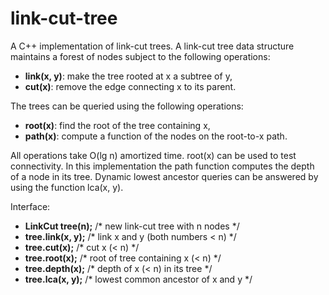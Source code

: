 # link-cut-tree
A C++ implementation of link-cut trees. A link-cut tree data structure maintains a forest of nodes subject to the following operations:
* __link(x, y)__: make the tree rooted at x a subtree of y,
* __cut(x)__: remove the edge connecting x to its parent.

The trees can be queried using the following operations:
* __root(x)__: find the root of the tree containing x,
* __path(x)__: compute a function of the nodes on the root-to-x path.

All operations take O(lg n) amortized time. root(x) can be used to test connectivity. In this implementation the path function computes the depth of a node in its tree. Dynamic lowest ancestor queries can be answered by using the function lca(x, y).

Interface:

* **LinkCut tree(n);** /* new link-cut tree with n nodes */
* **tree.link(x, y);** /* link x and y (both numbers < n) */
* **tree.cut(x);** /* cut x (< n) */
* **tree.root(x);** /* root of tree containing x (< n) */
* **tree.depth(x);** /* depth of x (< n) in its tree */
* **tree.lca(x, y);** /* lowest common ancestor of x and y */
